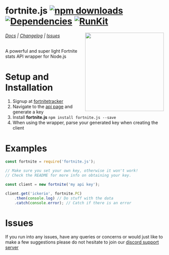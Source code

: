 # fortnite.js [![npm downloads](https://img.shields.io/npm/dt/fortnite.js.svg?maxAge=3600)](https://www.npmjs.com/package/fortnite.js) [![Dependencies](https://img.shields.io/david/ickerio/fortnite.js.svg?maxAge=3600)](https://david-dm.org/ickerio/fortnite.js) [![RunKit](https://badge.runkitcdn.com/fortnite.js.svg)](https://npm.runkit.com/fortnite.js)

<img src="https://user-images.githubusercontent.com/14541442/34761296-23fa9616-f61e-11e7-8530-e6af77046e99.png" width="250" align="right">

###### [Docs](https://fortnite.js.org) | [Changelog](CHANGELOG.md) | [Issues](#issues)

A powerful and super light Fortnite stats API wrapper for Node.js
 
# Setup and Installation
1. Signup at [fortnitetracker](https://fortnitetracker.com/)
2. Navigate to the [api page](https://fortnitetracker.com/site-api) and generate a key
3. Install **fortnite.js** `npm install fortnite.js --save`
4. When using the wrapper, parse your generated key when creating the client


# Examples
```js
const fortnite = require('fortnite.js');

// Make sure you set your own key, otherwise it won't work!
// Check the README for more info on obtaining your key.

const client = new fortnite('my api key');

client.get('ickerio', fortnite.PC)
    .then(console.log) // Do stuff with the data
    .catch(console.error); // Catch if there is an error
```

# Issues
If you run into any issues, have any queries or concerns or would just like to make a few suggestions please do not hesitate to join our [discord support server](https://discord.gg/FeFBsqN)